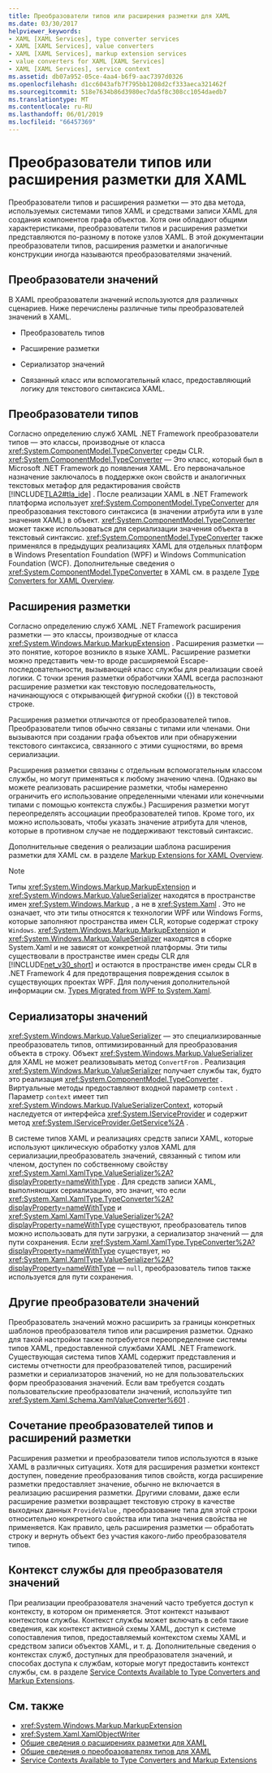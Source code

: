 ```yaml
---
title: Преобразователи типов или расширения разметки для XAML
ms.date: 03/30/2017
helpviewer_keywords:
- XAML [XAML Services], type converter services
- XAML [XAML Services], value converters
- XAML [XAML Services], markup extension services
- value converters for XAML [XAML Services]
- XAML [XAML Services], service context
ms.assetid: db07a952-05ce-4aa4-b6f9-aac7397d0326
ms.openlocfilehash: d1cc6043afb7f795bb1208d2cf333aeca321462f
ms.sourcegitcommit: 518e7634b86d3980ec7da5f8c308cc1054daedb7
ms.translationtype: MT
ms.contentlocale: ru-RU
ms.lasthandoff: 06/01/2019
ms.locfileid: "66457369"
---
```

# <a name="type-converters-and-markup-extensions-for-xaml"></a>Преобразователи типов или расширения разметки для XAML
Преобразователи типов и расширения разметки — это два метода, используемых системами типов XAML и средствами записи XAML для создания компонентов графа объектов. Хотя они обладают общими характеристиками, преобразователи типов и расширения разметки представляются по-разному в потоке узлов XAML. В этой документации преобразователи типов, расширения разметки и аналогичные конструкции иногда называются преобразователями значений.  
  
<a name="value_converters"></a>   
## <a name="value-converters"></a>Преобразователи значений  
 В XAML преобразователи значений используются для различных сценариев. Ниже перечислены различные типы преобразователей значений в XAML.  
  
- Преобразователь типов  
  
- Расширение разметки  
  
- Сериализатор значений  
  
- Связанный класс или вспомогательный класс, предоставляющий логику для текстового синтаксиса XAML.  
  
<a name="type_converters"></a>   
## <a name="type-converters"></a>Преобразователи типов  
 Согласно определению служб XAML .NET Framework преобразователи типов — это классы, производные от класса <xref:System.ComponentModel.TypeConverter> среды CLR. <xref:System.ComponentModel.TypeConverter> — Это класс, который был в Microsoft .NET Framework до появления XAML. Его первоначальное назначение заключалось в поддержке окон свойств и аналогичных текстовых метафор для редактирования свойств [!INCLUDE[TLA2#tla_ide](../../../includes/tla2sharptla-ide-md.md)] . После реализации XAML в .NET Framework платформа использует <xref:System.ComponentModel.TypeConverter> для преобразования текстового синтаксиса (в значении атрибута или в узле значения XAML) в объект. <xref:System.ComponentModel.TypeConverter> может также использоваться для сериализации значения объекта в текстовый синтаксис. <xref:System.ComponentModel.TypeConverter> также применялся в предыдущих реализациях XAML для отдельных платформ в Windows Presentation Foundation (WPF) и Windows Communication Foundation (WCF). Дополнительные сведения о <xref:System.ComponentModel.TypeConverter> в XAML см. в разделе [Type Converters for XAML Overview](type-converters-for-xaml-overview.md).  
  
<a name="markup_extensions"></a>   
## <a name="markup-extensions"></a>Расширения разметки  
 Согласно определению служб XAML .NET Framework расширения разметки — это классы, производные от класса <xref:System.Windows.Markup.MarkupExtension> . Расширения разметки — это понятие, которое возникло в языке XAML. Расширение разметки можно представить чем-то вроде расширяемой Escape-последовательности, вызывающей класс службы для реализации своей логики. С точки зрения разметки обработчики XAML всегда распознают расширение разметки как текстовую последовательность, начинающуюся с открывающей фигурной скобки ({}) в текстовой строке.  
  
 Расширения разметки отличаются от преобразователей типов. Преобразователи типов обычно связаны с типами или членами. Они вызываются при создании графа объектов или при обнаружении текстового синтаксиса, связанного с этими сущностями, во время сериализации.  
  
 Расширения разметки связаны с отдельным вспомогательным классом службы, но могут применяться к любому значению члена. (Однако вы можете реализовать расширение разметки, чтобы намеренно ограничить его использование определенными членами или конечными типами с помощью контекста службы.) Расширения разметки могут переопределять ассоциации преобразователей типов. Кроме того, их можно использовать, чтобы указать значение атрибута для членов, которые в противном случае не поддерживают текстовый синтаксис.  
  
 Дополнительные сведения о реализации шаблона расширения разметки для XAML см. в разделе [Markup Extensions for XAML Overview](markup-extensions-for-xaml-overview.md).  
  
> [!NOTE]
>  Типы <xref:System.Windows.Markup.MarkupExtension> и <xref:System.Windows.Markup.ValueSerializer> находятся в пространстве имен <xref:System.Windows.Markup> , а не в <xref:System.Xaml> . Это не означает, что эти типы относятся к технологии WPF или Windows Forms, которые заполняют пространства имен CLR, которые содержат строку `Windows`. <xref:System.Windows.Markup.MarkupExtension> и <xref:System.Windows.Markup.ValueSerializer> находятся в сборке System.Xaml и не зависят от конкретной платформы. Эти типы существовали в пространстве имен среды CLR для [!INCLUDE[net_v30_short](../../../includes/net-v30-short-md.md)] и остаются в пространстве имен среды CLR в .NET Framework 4 для предотвращения повреждения ссылок в существующих проектах WPF. Для получения дополнительной информации см. [Types Migrated from WPF to System.Xaml](types-migrated-from-wpf-to-system-xaml.md).  
  
<a name="value_serializers"></a>   
## <a name="value-serializers"></a>Сериализаторы значений  
 <xref:System.Windows.Markup.ValueSerializer> — это специализированные преобразователь типов, оптимизированный для преобразования объекта в строку. Объект <xref:System.Windows.Markup.ValueSerializer> для XAML не может реализовывать метод `ConvertFrom` . Реализация <xref:System.Windows.Markup.ValueSerializer> получает службы так, будто это реализация <xref:System.ComponentModel.TypeConverter> . Виртуальные методы предоставляют входной параметр `context` . Параметр `context` имеет тип <xref:System.Windows.Markup.IValueSerializerContext>, который наследуется от интерфейса <xref:System.IServiceProvider> и содержит метод <xref:System.IServiceProvider.GetService%2A> .  
  
 В системе типов XAML и реализациях средств записи XAML, которые используют циклическую обработку узлов XAML для сериализации,преобразователь значений, связанный с типом или членом, доступен по собственному свойству <xref:System.Xaml.XamlType.ValueSerializer%2A?displayProperty=nameWithType> . Для средств записи XAML, выполняющих сериализацию, это значит, что если <xref:System.Xaml.XamlType.TypeConverter%2A?displayProperty=nameWithType> и <xref:System.Xaml.XamlType.ValueSerializer%2A?displayProperty=nameWithType> существуют, преобразователь типов можно использовать для пути загрузки, а сериализатор значений — для пути сохранения. Если <xref:System.Xaml.XamlType.TypeConverter%2A?displayProperty=nameWithType> существует, но <xref:System.Xaml.XamlType.ValueSerializer%2A?displayProperty=nameWithType> — `null`, преобразователь типов также используется для пути сохранения.  
  
<a name="other_value_converters"></a>   
## <a name="other-value-converters"></a>Другие преобразователи значений  
 Преобразователь значений можно расширить за границы конкретных шаблонов преобразователя типов или расширения разметки. Однако для такой настройки также потребуется переопределение системы типов XAML, предоставленной службами XAML .NET Framework. Существующая система типов XAML содержит представления и системы отчетности для преобразователей типов, расширений разметки и сериализаторов значений, но не для пользовательских форм преобразования значений. Если вам требуется создать пользовательские преобразователи значений, используйте тип <xref:System.Xaml.Schema.XamlValueConverter%601> .  
  
<a name="type_converters_and_markup_extensions_in_combination"></a>   
## <a name="type-converters-and-markup-extensions-in-combination"></a>Сочетание преобразователей типов и расширений разметки  
 Расширения разметки и преобразователи типов используются в языке XAML в различных ситуациях. Хотя для расширения разметки контекст доступен, поведение преобразования типов свойств, когда расширение разметки предоставляет значение, обычно не включается в реализацию расширения разметки. Другими словами, даже если расширение разметки возвращает текстовую строку в качестве выходных данных `ProvideValue` , преобразование типа для этой строки относительно конкретного свойства или типа значения свойства не применяется. Как правило, цель расширения разметки — обработать строку и вернуть объект без участия какого-либо преобразователя типов.  
  
<a name="service_context_for_a_value_converter"></a>   
## <a name="service-context-for-a-value-converter"></a>Контекст службы для преобразователя значений  
 При реализации преобразователя значений часто требуется доступ к контексту, в котором он применяется. Этот контекст называют контекстом службы. Контекст службы может включать в себя такие сведения, как контекст активной схемы XAML, доступ к системе сопоставления типов, предоставляемый контекстом схемы XAML и средством записи объектов XAML, и т. д. Дополнительные сведения о контекстах служб, доступных для преобразователя значений, и способах доступа к службам, которые могут предоставить контекст службы, см. в разделе [Service Contexts Available to Type Converters and Markup Extensions](service-contexts-available-to-type-converters-and-markup-extensions.md).  
  
## <a name="see-also"></a>См. также

- <xref:System.Windows.Markup.MarkupExtension>
- <xref:System.Xaml.XamlObjectWriter>
- [Общие сведения о расширениях разметки для XAML](markup-extensions-for-xaml-overview.md)
- [Общие сведения о преобразователях типов для XAML](type-converters-for-xaml-overview.md)
- [Service Contexts Available to Type Converters and Markup Extensions](service-contexts-available-to-type-converters-and-markup-extensions.md)

